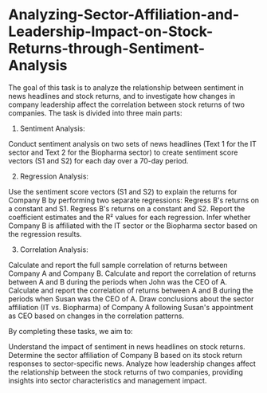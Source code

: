 # Analyzing-Sector-Affiliation-and-Leadership-Impact-on-Stock-Returns-through-Sentiment-Analysis

The goal of this task is to analyze the relationship between sentiment in news headlines and stock returns, and to investigate how changes in company leadership affect the correlation between stock returns of two companies. The task is divided into three main parts:

1. Sentiment Analysis:

Conduct sentiment analysis on two sets of news headlines (Text 1 for the IT sector and Text 2 for the Biopharma sector) to create sentiment score vectors (S1 and S2) for each day over a 70-day period.

2. Regression Analysis:

Use the sentiment score vectors (S1 and S2) to explain the returns for Company B by performing two separate regressions:
Regress B's returns on a constant and S1.
Regress B's returns on a constant and S2.
Report the coefficient estimates and the R² values for each regression.
Infer whether Company B is affiliated with the IT sector or the Biopharma sector based on the regression results.

3. Correlation Analysis:

Calculate and report the full sample correlation of returns between Company A and Company B.
Calculate and report the correlation of returns between A and B during the periods when John was the CEO of A.
Calculate and report the correlation of returns between A and B during the periods when Susan was the CEO of A.
Draw conclusions about the sector affiliation (IT vs. Biopharma) of Company A following Susan's appointment as CEO based on changes in the correlation patterns.

By completing these tasks, we aim to:

Understand the impact of sentiment in news headlines on stock returns.
Determine the sector affiliation of Company B based on its stock return responses to sector-specific news.
Analyze how leadership changes affect the relationship between the stock returns of two companies, providing insights into sector characteristics and management impact.
